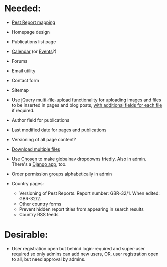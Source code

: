 # Needed:

- [Pest Report mapping](http://leafletjs.com/examples/choropleth.html)
- Homepage design

- Publications list page
- [Calendar](https://github.com/shurik/mezzanine.calendar) (or [Events](https://github.com/stbarnabas/mezzanine-events)?)
- Forums
- Email utility
- Contact form
- Sitemap
- Use jQuery [multi-file-upload](https://github.com/sigurdga/django-jquery-file-upload) functionality for uploading images and files to be inserted in pages and blog posts, [with additional fields for each file](https://github.com/blueimp/jQuery-File-Upload/wiki/How-to-submit-additional-form-data) if required.
- Author field for publications
- Last modified date for pages and publications
- Versioning of all page content?
- [Download multiple files](http://stackoverflow.com/a/12951557/412329)
- Use [Chosen](http://harvesthq.github.io/chosen/) to make globalnav dropdowns friedly. Also in admin. There's a [Django app](https://github.com/theatlantic/django-chosen), too.
- Order permission groups alphabetically in admin
- Country pages:
    - Versioning of Pest Reports. Report number: GBR-32/1. When edited: GBR-32/2.
    - Other country forms
    - Prevent hidden report titles from appearing in search results
    - Country RSS feeds

# Desirable:

- User registration open but behind login-required and super-user required so only admins can add new users, OR, user registration open to all, but need approval by admins.
